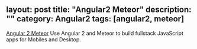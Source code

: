 layout: post
title: "Angular2 Meteor"
description: ""
category: Angular2
tags: [angular2, meteor]
---

[Angular 2 Meteor](http://www.angular-meteor.com/angular2) Use Angular 2 and Meteor to build fullstack JavaScript apps for Mobiles and Desktop.
